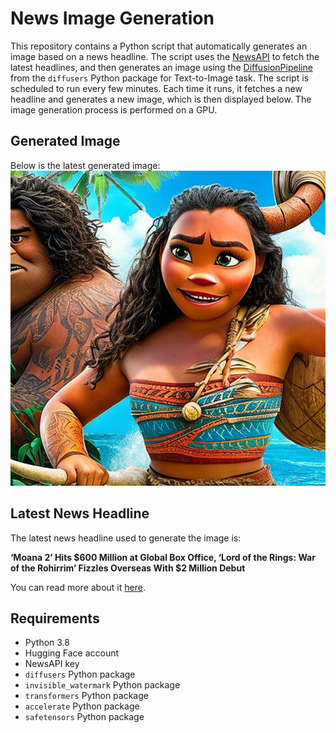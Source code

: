 # News Image Generation
This repository contains a Python script that automatically generates an image based on a news headline. The script uses the [NewsAPI](https://newsapi.org/) to fetch the latest headlines, and then generates an image using the [DiffusionPipeline](https://github.com/huggingface/diffusers) from the `diffusers` Python package for Text-to-Image task.
The script is scheduled to run every few minutes. Each time it runs, it fetches a new headline and generates a new image, which is then displayed below. The image generation process is performed on a GPU.

## Generated Image
Below is the latest generated image:
![Generated Image](image.png)

## Latest News Headline
The latest news headline used to generate the image is:

**‘Moana 2’ Hits $600 Million at Global Box Office, ‘Lord of the Rings: War of the Rohirrim’ Fizzles Overseas With $2 Million Debut**

You can read more about it [here](https://variety.com/2024/film/news/moana-2-hits-600-million-globally-lord-of-the-rings-war-of-the-rohirrim-fizzles-1236242668/).

## Requirements
- Python 3.8
- Hugging Face account
- NewsAPI key
- `diffusers` Python package
- `invisible_watermark` Python package
- `transformers` Python package
- `accelerate` Python package
- `safetensors` Python package
